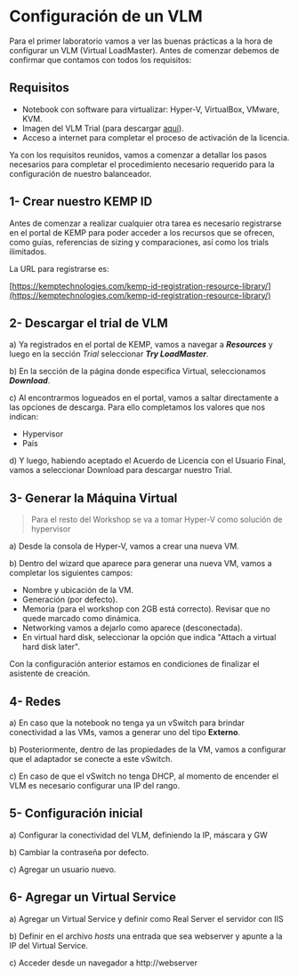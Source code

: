 # Configuración de un VLM

Para el primer laboratorio vamos a ver las buenas prácticas a la hora de configurar un VLM (Virtual LoadMaster). Antes de comenzar debemos de confirmar que contamos con todos los requisitos:

## Requisitos

* Notebook con software para virtualizar: Hyper-V, VirtualBox, VMware, KVM.
* Imagen del VLM Trial (para descargar [aquí](https://kemptechnologies.com/vlm-download/)).
* Acceso a internet para completar el proceso de activación de la licencia.

Ya con los requisitos reunidos, vamos a comenzar a detallar los pasos necesarios para completar el procedimiento necesario requerido para la configuración de nuestro balanceador.

## 1- Crear nuestro KEMP ID

Antes de comenzar a realizar cualquier otra tarea es necesario registrarse en el portal de KEMP para poder acceder a los recursos que se ofrecen, como guías, referencias de sizing y comparaciones, así como los trials ilimitados.

La URL para registrarse es:

[https://kemptechnologies.com/kemp-id-registration-resource-library/](https://kemptechnologies.com/kemp-id-registration-resource-library/)


## 2- Descargar el trial de VLM

a) Ya registrados en el portal de KEMP, vamos a navegar a ***Resources*** y luego en la sección *Trial* seleccionar ***Try LoadMaster***.

b) En la sección de la página donde especifica Virtual, seleccionamos ***Download***.

c) Al encontrarmos logueados en el portal, vamos a saltar directamente a las opciones de descarga. Para ello completamos los valores que nos indican:

* Hypervisor
* País

d) Y luego, habiendo aceptado el Acuerdo de Licencia con el Usuario Final, vamos a seleccionar Download para descargar nuestro Trial.


## 3- Generar la Máquina Virtual

> Para el resto del Workshop se va a tomar Hyper-V como solución de hypervisor

a) Desde la consola de Hyper-V, vamos a crear una nueva VM.

b) Dentro del wizard que aparece para generar una nueva VM, vamos a completar los siguientes campos:

* Nombre y ubicación de la VM.
* Generación (por defecto).
* Memoria (para el workshop con 2GB está correcto). Revisar que no quede marcado como dinámica.
* Networking vamos a dejarlo como aparece (desconectada).
* En virtual hard disk, seleccionar la opción que indica "Attach a virtual hard disk later".

Con la configuración anterior estamos en condiciones de finalizar el asistente de creación.

## 4- Redes

a) En caso que la notebook no tenga ya un vSwitch para brindar conectividad a las VMs, vamos a generar uno del tipo **Externo**.

b) Posteriormente, dentro de las propiedades de la VM, vamos a configurar que el adaptador se conecte a este vSwitch.

c) En caso de que el vSwitch no tenga DHCP, al momento de encender el VLM es necesario configurar una IP del rango.

## 5- Configuración inicial

a) Configurar la conectividad del VLM, definiendo la IP, máscara y GW

b) Cambiar la contraseña por defecto.

c) Agregar un usuario nuevo.

## 6- Agregar un Virtual Service

a) Agregar un Virtual Service y definir como Real Server el servidor con IIS

b) Definir en el archivo *hosts* una entrada que sea webserver y apunte a la IP del Virtual Service.

c) Acceder desde un navegador a http://webserver
